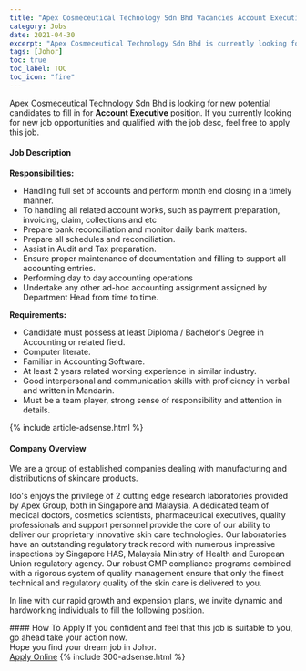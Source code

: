 ```yaml
---
title: "Apex Cosmeceutical Technology Sdn Bhd Vacancies Account Executive" 
category: Jobs 
date: 2021-04-30 
excerpt: "Apex Cosmeceutical Technology Sdn Bhd is currently looking for suitable person to fill in the Account Executive which based in Johor" 
tags: [Johor] 
toc: true 
toc_label: TOC 
toc_icon: "fire" 
--- 
```


<p>Apex Cosmeceutical Technology Sdn Bhd is looking for new potential candidates to fill in for <b>Account Executive</b> position. If you currently looking for new job opportunities and qualified with the job desc, feel free to apply this job.
</p><div><div><h4>Job Description</h4></div><div><div><span><div><p><strong>Responsibilities:</strong></p><ul><li>Handling full set of accounts and perform month end closing in a timely manner.</li><li>To handling all related account works, such as payment preparation, invoicing, claim, collections and etc</li><li>Prepare bank reconciliation and monitor daily bank matters.</li><li>Prepare all schedules and reconciliation.</li><li>Assist in Audit and Tax preparation.</li><li>Ensure proper maintenance of documentation and filling to support all accounting entries.</li><li>Performing day to day accounting operations</li><li>Undertake any other ad-hoc accounting assignment assigned by Department Head from time to time.</li></ul><p><strong>Requirements:</strong></p><ul><li>Candidate must possess at least Diploma / Bachelor's Degree in Accounting or related field.</li><li>Computer literate.</li><li>Familiar in Accounting Software.</li><li>At least 2 years related working experience in similar industry.</li><li>Good interpersonal and communication skills with proficiency in verbal and written in Mandarin.</li><li>Must be a team player, strong sense of responsibility and attention in details.</li></ul></div></span></div></div></div> 
{% include article-adsense.html %} 
<div><div><h4>Company Overview</h4></div><div><div><span><div><p>We are a group of established companies dealing with manufacturing and distributions of skincare products.</p><p>Ido's enjoys the privilege of 2 cutting edge research laboratories provided by Apex Group, both in Singapore and Malaysia. A dedicated team of medical doctors, cosmetics scientists, pharmaceutical executives, quality professionals and support personnel provide the core of our ability to deliver our proprietary innovative skin care technologies. Our laboratories have an outstanding regulatory track record with numerous impressive inspections by Singapore HAS, Malaysia Ministry of Health and European Union regulatory agency. Our robust GMP compliance programs combined with a rigorous system of quality management ensure that only the finest technical and regulatory quality of the skin care is delivered to you.</p><p>In line with our rapid growth and expension plans, we invite dynamic and hardworking individuals to fill the following position.</p></div></span></div></div></div> 
#### How To Apply 
If you confident and feel that this job is suitable to you, go ahead take your action now. <br/> 
Hope you find your dream job in Johor. <br/> 
<a href="https://www.jobstreet.com.my/en/job/account-executive-4554037?jobId=jobstreet-my-job-4554037&" class="btn btn--info" target="_blank" rel="nofollow noopenner">Apply Online</a> 
{% include 300-adsense.html %} 